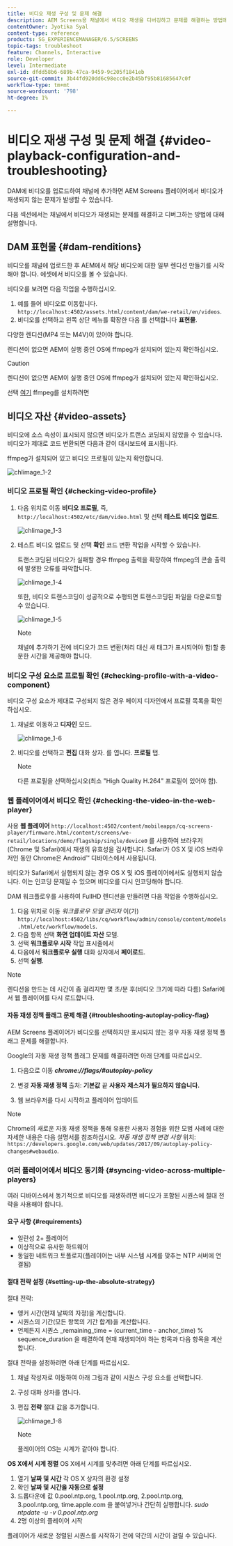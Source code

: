 ```yaml
---
title: 비디오 재생 구성 및 문제 해결
description: AEM Screens용 채널에서 비디오 재생을 디버깅하고 문제를 해결하는 방법에 대해 알아봅니다.
contentOwner: Jyotika Syal
content-type: reference
products: SG_EXPERIENCEMANAGER/6.5/SCREENS
topic-tags: troubleshoot
feature: Channels, Interactive
role: Developer
level: Intermediate
exl-id: dfdd58b6-689b-47ca-9459-9c205f1841eb
source-git-commit: 3b44fd920dd6c98ecc0e2b45bf95b81685647c0f
workflow-type: tm+mt
source-wordcount: '798'
ht-degree: 1%

---
```


# 비디오 재생 구성 및 문제 해결 {#video-playback-configuration-and-troubleshooting}

DAM에 비디오를 업로드하여 채널에 추가하면 AEM Screens 플레이어에서 비디오가 재생되지 않는 문제가 발생할 수 있습니다.

다음 섹션에서는 채널에서 비디오가 재생되는 문제를 해결하고 디버그하는 방법에 대해 설명합니다.

## DAM 표현물 {#dam-renditions}

비디오를 채널에 업로드한 후 AEM에서 해당 비디오에 대한 일부 렌디션 만들기를 시작해야 합니다. 에셋에서 비디오를 볼 수 있습니다.

비디오를 보려면 다음 작업을 수행하십시오.

1. 예를 들어 비디오로 이동합니다. `http://localhost:4502/assets.html/content/dam/we-retail/en/videos`.
1. 비디오를 선택하고 왼쪽 상단 메뉴를 확장한 다음 를 선택합니다 **표현물**.

다양한 렌디션(MP4 또는 M4V)이 있어야 합니다.

렌디션이 없으면 AEM이 실행 중인 OS에 ffmpeg가 설치되어 있는지 확인하십시오.

>[!CAUTION]
>
>렌디션이 없으면 AEM이 실행 중인 OS에 ffmpeg가 설치되어 있는지 확인하십시오.
>
>선택 [여기](https://www.ffmpeg.org/download.html) ffmpeg를 설치하려면

## 비디오 자산 {#video-assets}

비디오에 소스 속성이 표시되지 않으면 비디오가 트랜스 코딩되지 않았을 수 있습니다. 비디오가 제대로 코드 변환되면 다음과 같이 대시보드에 표시됩니다.

ffmpeg가 설치되어 있고 비디오 프로필이 있는지 확인합니다.

![chlimage_1-2](assets/chlimage_1-2.png)

### 비디오 프로필 확인 {#checking-video-profile}

1. 다음 위치로 이동 **비디오 프로필**, 즉, `http://localhost:4502/etc/dam/video.html` 및 선택 **테스트 비디오 업로드**.

   ![chlimage_1-3](assets/chlimage_1-3.png)

1. 테스트 비디오 업로드 및 선택 **확인** 코드 변환 작업을 시작할 수 있습니다.

   트랜스코딩된 비디오가 실패할 경우 ffmpeg 출력을 확장하여 ffmpeg의 콘솔 출력에 발생한 오류를 파악합니다.

   ![chlimage_1-4](assets/chlimage_1-4.png)

   또한, 비디오 트랜스코딩이 성공적으로 수행되면 트랜스코딩된 파일을 다운로드할 수 있습니다.

   ![chlimage_1-5](assets/chlimage_1-5.png)

   >[!NOTE]
   >
   >채널에 추가하기 전에 비디오가 코드 변환(처리 대신 새 태그가 표시되어야 함)할 충분한 시간을 제공해야 합니다.

### 비디오 구성 요소로 프로필 확인 {#checking-profile-with-a-video-component}

비디오 구성 요소가 제대로 구성되지 않은 경우 페이지 디자인에서 프로필 목록을 확인하십시오.

1. 채널로 이동하고 **디자인** 모드.

   ![chlimage_1-6](assets/chlimage_1-6.png)

1. 비디오를 선택하고 **편집** 대화 상자. 를 엽니다. **프로필** 탭.

   >[!NOTE]
   >다른 프로필을 선택하십시오(최소 &quot;High Quality H.264&quot; 프로필이 있어야 함).

### 웹 플레이어에서 비디오 확인 {#checking-the-video-in-the-web-player}

사용 **웹 플레이어** `http://localhost:4502/content/mobileapps/cq-screens-player/firmware.html/content/screens/we-retail/locations/demo/flagship/single/device0` 를 사용하여 브라우저(Chrome 및 Safari)에서 재생의 유효성을 검사합니다. Safari가 OS X 및 iOS 브라우저인 동안 Chrome은 Android™ 디바이스에서 사용됩니다.

비디오가 Safari에서 실행되지 않는 경우 OS X 및 iOS 플레이어에서도 실행되지 않습니다. 이는 인코딩 문제일 수 있으며 비디오를 다시 인코딩해야 합니다.

DAM 워크플로우를 사용하여 FullHD 렌디션을 만들려면 다음 작업을 수행하십시오.

1. 다음 위치로 이동 *워크플로우 모델 관리자* 이(가) `http://localhost:4502/libs/cq/workflow/admin/console/content/models.html/etc/workflow/models`.
1. 다음 항목 선택 **화면 업데이트 자산** 모델.
1. 선택 **워크플로우 시작** 작업 표시줄에서
1. 다음에서 **워크플로우 실행** 대화 상자에서 **페이로드**.
1. 선택 **실행**.

>[!NOTE]
>
>렌디션을 만드는 데 시간이 좀 걸리지만 몇 초/분 후(비디오 크기에 따라 다름) Safari에서 웹 플레이어를 다시 로드합니다.

#### 자동 재생 정책 플래그 문제 해결 {#troubleshooting-autoplay-policy-flag}

AEM Screens 플레이어가 비디오를 선택하지만 표시되지 않는 경우 자동 재생 정책 플래그 문제를 해결합니다.

Google의 자동 재생 정책 플래그 문제를 해결하려면 아래 단계를 따르십시오.

1. 다음으로 이동 ***chrome://flags/#autoplay-policy***
1. 변경 **자동 재생 정책** 출처: **기본값** 끝 **사용자 제스처가 필요하지 않습니다.**

1. 웹 브라우저를 다시 시작하고 플레이어 업데이트

>[!NOTE]
>
>Chrome의 새로운 자동 재생 정책을 통해 유용한 사용자 경험을 위한 모범 사례에 대한 자세한 내용은 다음 설명서를 참조하십시오. *자동 재생 정책 변경 사항* 위치: `https://developers.google.com/web/updates/2017/09/autoplay-policy-changes#webaudio`.

### 여러 플레이어에서 비디오 동기화 {#syncing-video-across-multiple-players}

여러 디바이스에서 동기적으로 비디오를 재생하려면 비디오가 포함된 시퀀스에 절대 전략을 사용해야 합니다.

#### 요구 사항 {#requirements}

* 일란성 2+ 플레이어
* 이상적으로 유사한 하드웨어
* 동일한 네트워크 토폴로지(플레이어는 내부 시스템 시계를 맞추는 NTP 서버에 연결됨)

#### 절대 전략 설정 {#setting-up-the-absolute-strategy}

절대 전략:

* 앵커 시간(현재 날짜의 자정)을 계산합니다.
* 시퀀스의 기간(모든 항목의 기간 합계)을 계산합니다.
* 언제든지 시퀀스 _remaining_time = (current_time - anchor_time) % sequence_duration 을 해결하여 현재 재생되어야 하는 항목과 다음 항목을 계산합니다.

절대 전략을 설정하려면 아래 단계를 따르십시오.

1. 채널 작성자로 이동하여 아래 그림과 같이 시퀀스 구성 요소를 선택합니다.
1. 구성 대화 상자를 엽니다.
1. 편집 **전략** 절대 값을 추가합니다.

   ![chlimage_1-8](assets/chlimage_1-8.png)

   >[!NOTE]
   >플레이어의 OS는 시계가 같아야 합니다.

**OS X에서 시계 정렬** OS X에서 시계를 맞추려면 아래 단계를 따르십시오.

1. 열기 **날짜 및 시간** 각 OS X 상자의 환경 설정
1. 확인 **날짜 및 시간을 자동으로 설정**
1. 드롭다운에 값 0.pool.ntp.org, 1.pool.ntp.org, 2.pool.ntp.org, 3.pool.ntp.org, time.apple.com 을 붙여넣거나 간단히 실행합니다. *sudo ntpdate -u -v 0.pool.ntp.org*
1. 2명 이상의 플레이어 시작

플레이어가 새로운 정렬된 시퀀스를 시작하기 전에 약간의 시간이 걸릴 수 있습니다.
